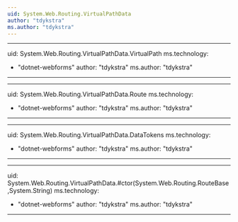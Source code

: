 ```yaml
---
uid: System.Web.Routing.VirtualPathData
author: "tdykstra"
ms.author: "tdykstra"
---
```


---
uid: System.Web.Routing.VirtualPathData.VirtualPath
ms.technology: 
  - "dotnet-webforms"
author: "tdykstra"
ms.author: "tdykstra"
---

---
uid: System.Web.Routing.VirtualPathData.Route
ms.technology: 
  - "dotnet-webforms"
author: "tdykstra"
ms.author: "tdykstra"
---

---
uid: System.Web.Routing.VirtualPathData.DataTokens
ms.technology: 
  - "dotnet-webforms"
author: "tdykstra"
ms.author: "tdykstra"
---

---
uid: System.Web.Routing.VirtualPathData.#ctor(System.Web.Routing.RouteBase,System.String)
ms.technology: 
  - "dotnet-webforms"
author: "tdykstra"
ms.author: "tdykstra"
---
